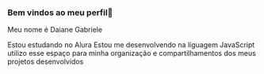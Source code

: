 ### Bem vindos ao meu perfil💙

Meu nome é Daiane Gabriele

Estou estudando no Alura
Estou me desenvolvendo na líguagem JavaScript
utilizo esse espaço para minha organização e compartilhamentos dos meus projetos desenvolvidos
